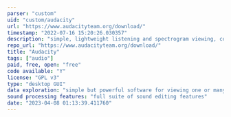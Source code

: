 ```yaml
---
parser: "custom"
uid: "custom/audacity"
url: "https://www.audacityteam.org/download/"
timestamp: "2022-07-16 15:20:26.030357"
description: "simple, lightweight listening and spectrogram viewing, comparison, and manipulation"
repo_url: "https://www.audacityteam.org/download/"
title: "Audacity"
tags: ["audio"]
paid, free, open: "free"
code available: "Y"
license: "GPL v3"
type: "desktop GUI"
data exploration: "simple but powerful software for viewing one or many recording waveforms or spectrograms at once"
sound processing features: "full suite of sound editing features"
date: "2023-04-08 01:13:39.411760"
---
```

